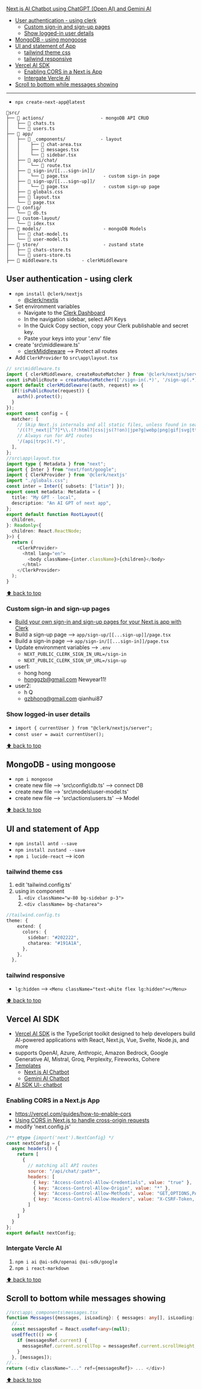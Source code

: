 [Next.js AI Chatbot using ChatGPT (Open AI)  and Gemini AI](#top)

- [User authentication - using clerk](#user-authentication---using-clerk)
  - [Custom sign-in and sign-up pages](#custom-sign-in-and-sign-up-pages)
  - [Show logged-in user details](#show-logged-in-user-details)
- [MongoDB - using mongoose](#mongodb---using-mongoose)
- [UI and statement of App](#ui-and-statement-of-app)
  - [tailwind theme css](#tailwind-theme-css)
  - [tailwind responsive](#tailwind-responsive)
- [Vercel AI SDK](#vercel-ai-sdk)
  - [Enabling CORS in a Next.js App](#enabling-cors-in-a-nextjs-app)
  - [Intergate Vercle AI](#intergate-vercle-ai)
- [Scroll to bottom while messages showing](#scroll-to-bottom-while-messages-showing)

----------------------------------------

- `npx create-next-app@latest`

```
📂src/
├── 📂 actions/                     - mongoDB API CRUD
│   ├── 📄 chats.ts
│   └── 📄 users.ts
├── 📂 app/
│   ├── 📂 _components/             - layout
│   │    ├── 📄 chat-area.tsx
│   │    ├── 📄 messages.tsx
│   │    └── 📄 sidebar.tsx
│   ├── 📂 api/chat/
│   │    └── 📄 route.tsx
│   ├── 📂 sign-in/[[...sign-in]]/
│   │    └── 📄 page.tsx             - custom sign-in page
│   ├── 📂 sign-up/[[...sign-up]]/
│   │    └── 📄 page.tsx             - custom sign-up page
│   ├── 📄 globals.css
│   ├── 📄 layout.tsx
│   └── 📄 page.tsx
├── 📂 config/
│   └── 📄 db.ts
├── 📂 custom-layout/
│   └── 📄 idex.tsx
├── 📂 models/                       - mongoDB Models
│   ├── 📄 chat-model.ts
│   └── 📄 user-model.ts
├── 📂 store/                        - zustand state
│   ├── 📄 chats-store.ts
│   └── 📄 users-store.ts
├── 📄 middleware.ts         - clerkMiddleware
```

## User authentication - using clerk

- `npm install @clerk/nextjs`
  - [@clerk/nextjs](https://clerk.com/docs/quickstarts/nextjs)
- Set environment variables
  - Navigate to the [Clerk Dashboard](https://dashboard.clerk.com/apps/app_2k86GH317bJ7TbzCOm2QwHJMJg3/instances/ins_2k86GL9Z0NP0ySw728Jtl8XMkC1)
  - In the navigation sidebar, select API Keys
  - In the Quick Copy section, copy your Clerk publishable and secret key.
  - Paste your keys into your '.env' file
- create 'src\middleware.ts'
  - [clerkMiddleware](https://clerk.com/docs/references/nextjs/clerk-middleware) --> Protect all routes
- Add `ClerkProvider` to `src\app\layout.tsx`

```ts
// src\middleware.ts
import { clerkMiddleware, createRouteMatcher } from '@clerk/nextjs/server'
const isPublicRoute = createRouteMatcher(['/sign-in(.*)', '/sign-up(.*)']);
export default clerkMiddleware((auth, request) => {
  if(!isPublicRoute(request)) {
    auth().protect();
  }
});
export const config = {
  matcher: [
    // Skip Next.js internals and all static files, unless found in search params
    '/((?!_next|[^?]*\\.(?:html?|css|js(?!on)|jpe?g|webp|png|gif|svg|ttf|woff2?|ico|csv|docx?|xlsx?|zip|webmanifest)).*)',
    // Always run for API routes
    '/(api|trpc)(.*)',
  ],
};
//src\app\layout.tsx
import type { Metadata } from "next";
import { Inter } from "next/font/google";
import { ClerkProvider } from '@clerk/nextjs'
import "./globals.css";
const inter = Inter({ subsets: ["latin"] });
export const metadata: Metadata = {
  title: "My GPT - local",
  description: "An AI GPT of next app",
};
export default function RootLayout({
  children,
}: Readonly<{
  children: React.ReactNode;
}>) {
  return (
    <ClerkProvider>
      <html lang="en">
        <body className={inter.className}>{children}</body>
      </html>
    </ClerkProvider>
  );
}
```

[⬆ back to top](#top)

### Custom sign-in and sign-up pages

- [Build your own sign-in and sign-up pages for your Next.js app with Clerk](https://clerk.com/docs/references/nextjs/custom-signup-signin-pages?_gl=1*1cxt5b6*_gcl_au*Nzk1OTc5NzMxLjE3MjI0NzE3NDg.*_ga*MTM4ODgwNTI2Mi4xNzIyNDcxNzQ4*_ga_1WMF5X234K*MTcyMjY1MjU0MS4yLjEuMTcyMjY1Mjc1Ni4wLjAuMA..)
- Build a sign-up page --> `app/sign-up/[[...sign-up]]/page.tsx`
- Build a sign-in page --> `app/sign-in/[[...sign-in]]/page.tsx`
- Update environment variables --> `.env`
  - `NEXT_PUBLIC_CLERK_SIGN_IN_URL=/sign-in`
  - `NEXT_PUBLIC_CLERK_SIGN_UP_URL=/sign-up`
- user1:
  - hong hong
  - honggzb@gmail.com  Newyear11!
- user2:
  - h Q
  - gzbhong@gmail.com  qianhui87

### Show logged-in user details

- `import { currentUser } from "@clerk/nextjs/server";`
- `const user = await currentUser();`

[⬆ back to top](#top)

## MongoDB - using mongoose

- `npm i mongoose`
- create new file --> 'src\config\db.ts'   --> connect DB
- create new file --> 'src\models\user-model.ts'
- create new file --> 'src\actions\users.ts'  --> Model

[⬆ back to top](#top)

## UI and statement of App

- `npm install antd --save`
- `npm install zustand --save`
- `npm i lucide-react`  --> icon

### tailwind theme css

1. edit 'tailwind.config.ts'
2. using in component
   1. `<div className="w-80 bg-sidebar p-3">`
   2. `<div className= bg-chatarea">`

```ts
//tailwind.config.ts
theme: {
    extend: {
      colors: {
        sidebar: "#202222",
        chatarea: "#191A1A",
      },
    },
  },
```

### tailwind responsive

- `lg:hidden`  --> `<Menu className="text-white flex lg:hidden"></Menu>`

[⬆ back to top](#top)

## Vercel AI SDK

- [Vercel AI SDK](https://sdk.vercel.ai/docs/introduction) is the TypeScript toolkit designed to help developers build AI-powered applications with React, Next.js, Vue, Svelte, Node.js, and more
- supports OpenAI, Azure, Anthropic, Amazon Bedrock, Google Generative AI, Mistral, Groq, Perplexity, Fireworks, Cohere
- [Templates](https://sdk.vercel.ai/docs/introduction#why-use-the-vercel-ai-sdk)
  - [Next.js AI Chatbot](https://vercel.com/templates/next.js/nextjs-ai-chatbot)
  - [Gemini AI Chatbot](https://vercel.com/templates/next.js/gemini-ai-chatbot)
- [AI SDK UI- chatbot](https://sdk.vercel.ai/docs/ai-sdk-ui/chatbot)

### Enabling CORS in a Next.js App

- https://vercel.com/guides/how-to-enable-cors
- [Using CORS in Next.js to handle cross-origin requests](https://blog.logrocket.com/using-cors-next-js-handle-cross-origin-requests/)
- modify 'next.config.js'

```js
/** @type {import('next').NextConfig} */
const nextConfig = {
  async headers() {
    return [
      {
        // matching all API routes
        source: "/api/chat/:path*",
        headers: [
          { key: "Access-Control-Allow-Credentials", value: "true" },
          { key: "Access-Control-Allow-Origin", value: "*" },
          { key: "Access-Control-Allow-Methods", value: "GET,OPTIONS,PATCH,DELETE,POST,PUT" },
          { key: "Access-Control-Allow-Headers", value: "X-CSRF-Token, X-Requested-With, Accept, Accept-Version, Content-Length, Content-MD5, Content-Type, Date, X-Api-Version" },
        ]
      }
    ]
  }
};
export default nextConfig;
```

### Intergate Vercle AI

1. `npm i ai @ai-sdk/openai @ai-sdk/google`
2. `npm i react-markdown`

[⬆ back to top](#top)

## Scroll to bottom while messages showing

```ts
//src\app\_components\messages.tsx
function Messages({messages, isLoading}: { messages: any[], isLoading: boolean }) {
  //...
  const messagesRef = React.useRef<any>(null);
  useEffect(() => {
    if (messagesRef.current) {
      messagesRef.current.scrollTop = messagesRef.current.scrollHeight;
    }
  }, [messages]);
//...
return (<div className="..." ref={messagesRef}> ... </div>)
```

[⬆ back to top](#top)

